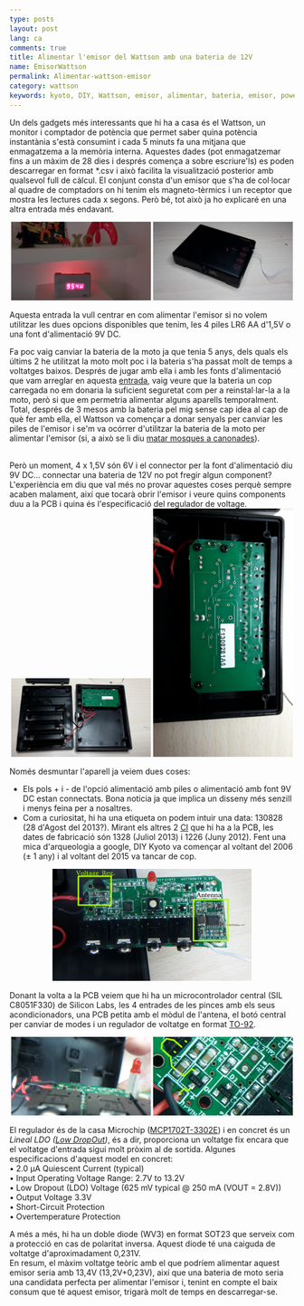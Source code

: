 ```yaml
---
type: posts
layout: post
lang: ca
comments: true
title: Alimentar l'emisor del Wattson amb una bateria de 12V
name: EmisorWattson
permalink: Alimentar-wattson-emisor
category: wattson
keywords: kyoto, DIY, Wattson, emisor, alimentar, bateria, emisor, power, supply, emitter, batery, pcb
---
```


Un dels gadgets més interessants que hi ha a casa és el Wattson, un monitor i comptador de potència que permet saber quina potència instantània s'està consumint i cada 5 minuts fa una mitjana que enmagatzema a la memòria interna. Aquestes dades (pot enmagatzemar fins a un màxim de 28 dies i després comença a sobre escriure'ls) es poden descarregar en format *.csv i això facilita la visualització posterior amb qualsevol full de càlcul. El conjunt consta d'un emisor que s'ha de col·locar al quadre de comptadors on hi tenim els magneto-tèrmics i un receptor que mostra les lectures cada x segons. Però bé, tot això ja ho explicaré en una altra entrada més endavant.<br>

<center>
<img style="display:inline" src="/images/161208-wattson-emitter/00.jpg" width="49%" alt="Contingut: DIY Kyoto Wattson. Source: Momex.cat" title="DIY Kyoto Wattson">
<img style="display:inline" src="/images/161208-wattson-emitter/01.jpg" width="49%" alt="Contingut: Emisor del Wattson. Source: Momex.cat" title="Emisor del Wattson">
</center>

Aquesta entrada la vull centrar en com alimentar l'emisor si no volem utilitzar les dues opcions disponibles que tenim, les 4 piles LR6 AA d'1,5V o una font d'alimentació 9V DC.<br>

Fa poc vaig canviar la bateria de la moto ja que tenia 5 anys, dels quals els últims 2 he utilitzat la moto molt poc i la bateria s'ha passat molt de temps a voltatges baixos. Després de jugar amb ella i amb les fonts d'alimentació que vam arreglar en aquesta <a href="http://momex.cat/reparaci%C3%B3-agilent-E3644A" target="_blank">entrada</a>, vaig veure que la bateria un cop carregada no em donaria la suficient seguretat com per a reinstal·lar-la a la moto, però si que em permetria alimentar alguns aparells temporalment.<br>
Total, després de 3 mesos amb la bateria pel mig sense cap idea al cap de què fer amb ella, el Wattson va començar a donar senyals per canviar les piles de l'emisor i se'm va ocórrer d'utilitzar la bateria de la moto per alimentar l'emisor (si, a això se li diu <a href="http://aplicacions.llengua.gencat.cat/llc/AppJava/index.html;jsessionid=0540C7002C73B888E2832F079B0FCE3E?action=Principal&method=detall&input_cercar=matar+mosques+a+canonades+&numPagina=1&database=FITXES_PUB&idFont=11434&idHit=11434&tipusFont=Fitxes+de+l%27Optimot&numeroResultat=1&databases_avansada=&categories_avansada=&clickLink=detall&titol=Com+es+diu+matar+moscas+a+ca%F1onazos+en+catal%E0%3F+%2F+%C9s+correcte+matar+mosques+a+canonades+en+catal%E0%3F&tematica=&tipusCerca=cerca.normes" target="_blank">matar mosques a canonades</a>).
<!--more-->
<br>
Però un moment, 4 x 1,5V són 6V i el connector per la font d'alimentació diu 9V DC... connectar una bateria de 12V no pot fregir algun component? L'experiència em diu que val més no provar aquestes coses perquè sempre acaben malament, així que tocarà obrir l'emisor i veure quins components duu a la PCB i quina és l'especificació del regulador de voltage.<br> 

<center>
<img style="display:inline" src="/images/161208-wattson-emitter/02.jpg" width="49%" alt="Contingut: Interior emisor wattson. Source: Momex.cat" title="Interior emisor wattson">
<img style="display:inline" src="/images/161208-wattson-emitter/03.jpg" width="49%"  alt="Contingut: Interior emisor wattson. Source: Momex.cat" title="Interior emisor wattson">
</center>

Només desmuntar l'aparell ja veiem dues coses:<br>
- Els pols + i - de l'opció alimentació amb piles o alimentació amb font 9V DC estan connectats. Bona noticia ja que implica un disseny més senzill i menys feina per a nosaltres.<br>
- Com a curiositat, hi ha una etiqueta on podem intuir una data: 130828 (28 d'Agost del 2013?). Mirant els altres 2 <a href="https://ca.wikipedia.org/wiki/Circuit_integrat" target="_blank">CI</a> que hi ha a la PCB, les dates de fabricació són 1328 (Juliol 2013) i 1226 (Juny 2012). Fent una mica d'arqueologia a google, DIY Kyoto va començar al voltant del 2006 (&#xB1; 1 any) i al voltant del 2015 va tancar de cop.
<center>
<img src="/images/161208-wattson-emitter/04.jpg" width="70%"  alt="Contingut: Interior emisor wattson. Source: Momex.cat" title="Interior emisor wattson">
</center>

Donant la volta a la PCB veiem que hi ha un microcontrolador central (SIL C8051F330) de Silicon Labs, les 4 entrades de les pinces amb els seus acondicionadors, una PCB petita amb el mòdul de l'antena, el botó central per canviar de modes i un regulador de voltatge en format <a href="https://en.wikipedia.org/wiki/TO-92" target="_blank">TO-92</a>.

<center>
<img style="display:inline" src="/images/161208-wattson-emitter/05.jpg" width="49%" alt="Contingut: Interior emisor wattson. Source: Momex.cat" title="Interior emisor wattson">
<img style="display:inline" src="/images/161208-wattson-emitter/06.jpg" width="49%" alt="Contingut: Interior emisor wattson. Source: Momex.cat" title="Interior emisor wattson">
</center>

El regulador és de la casa Microchip (<a href="http://ww1.microchip.com/downloads/en/DeviceDoc/22008E.pdf" target="_blank">MCP1702T-3302E</a>) i en concret és un <i>Lineal LDO (<a href="https://en.wikipedia.org/wiki/Low-dropout_regulator" target="_blank">Low DropOut</a>)</i>, és a dir, proporciona un voltatge fix encara que el voltatge d'entrada sigui molt pròxim al de sortida. Algunes especificacions d'aquest model en concret:<br>
• 2.0 μA Quiescent Current (typical)<br>
• Input Operating Voltage Range: 2.7V to 13.2V <br>
• Low Dropout (LDO) Voltage (625 mV typical @ 250 mA (VOUT = 2.8V))<br>
• Output Voltage 3.3V<br>
• Short-Circuit Protection<br>
• Overtemperature Protection<br>

A més a més, hi ha un doble diode (WV3) en format SOT23 que serveix com a protecció en cas de polaritat inversa. Aquest diode té una caiguda de voltatge d'aproximadament 0,231V.<br>
En resum, el màxim voltatge teòric amb el que podríem alimentar aquest emisor seria amb 13,4V (13,2V+0,23V), així que una bateria de moto seria una candidata perfecta per alimentar l'emisor i, tenint en compte el baix consum que té aquest emisor, trigarà molt de temps en descarregar-se.


